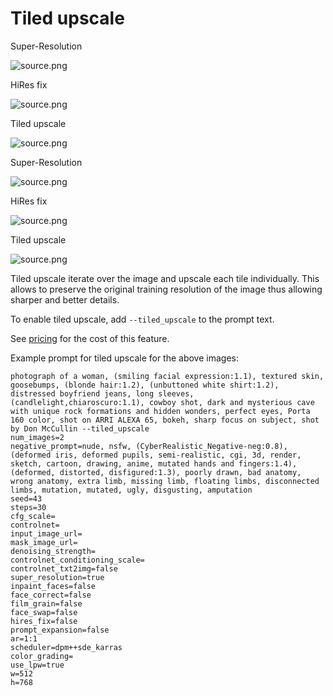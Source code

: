 # Tiled upscale

<div style={{ display: "grid", 'grid-template-columns': '1fr 1fr 1fr', gap: '1.5rem' }}>
<div>
<figcaption>Super-Resolution</figcaption>

![source.png](./img/tiled-upscale/sr-1.jpeg)
</div>
<div>
<figcaption>HiRes fix</figcaption>

![source.png](./img/tiled-upscale/hiresfix-1.jpeg)
</div>
<div>
<figcaption>Tiled upscale</figcaption>

![source.png](./img/tiled-upscale/tiledupscale-1.jpeg)
</div>
</div>

<div style={{ display: "grid", 'grid-template-columns': '1fr 1fr 1fr', gap: '1.5rem' }}>
<div>
<figcaption>Super-Resolution</figcaption>

![source.png](./img/tiled-upscale/sr-1-detail.jpeg)
</div>
<div>
<figcaption>HiRes fix</figcaption>

![source.png](./img/tiled-upscale/hiresfix-1-detail.jpeg)
</div>
<div>
<figcaption>Tiled upscale</figcaption>

![source.png](./img/tiled-upscale/tiledupscale-1-detail.jpeg)
</div>
</div>

Tiled upscale iterate over the image and upscale each tile individually. This allows to preserve the original training resolution of the image thus allowing sharper and better details.

To enable tiled upscale, add `--tiled_upscale` to the prompt text.

See [pricing](https://www.astria.ai/pricing) for the cost of this feature.

Example prompt for tiled upscale for the above images:
```text
photograph of a woman, (smiling facial expression:1.1), textured skin, goosebumps, (blonde hair:1.2), (unbuttoned white shirt:1.2), distressed boyfriend jeans, long sleeves, (candlelight,chiaroscuro:1.1), cowboy shot, dark and mysterious cave with unique rock formations and hidden wonders, perfect eyes, Porta 160 color, shot on ARRI ALEXA 65, bokeh, sharp focus on subject, shot by Don McCullin --tiled_upscale
num_images=2
negative_prompt=nude, nsfw, (CyberRealistic_Negative-neg:0.8), (deformed iris, deformed pupils, semi-realistic, cgi, 3d, render, sketch, cartoon, drawing, anime, mutated hands and fingers:1.4), (deformed, distorted, disfigured:1.3), poorly drawn, bad anatomy, wrong anatomy, extra limb, missing limb, floating limbs, disconnected limbs, mutation, mutated, ugly, disgusting, amputation
seed=43
steps=30
cfg_scale=
controlnet=
input_image_url=
mask_image_url=
denoising_strength=
controlnet_conditioning_scale=
controlnet_txt2img=false
super_resolution=true
inpaint_faces=false
face_correct=false
film_grain=false
face_swap=false
hires_fix=false
prompt_expansion=false
ar=1:1
scheduler=dpm++sde_karras
color_grading=
use_lpw=true
w=512
h=768
```
